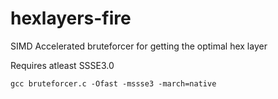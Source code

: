 # hexlayers-fire
SIMD Accelerated bruteforcer for getting the optimal hex layer

Requires atleast SSSE3.0

```
gcc bruteforcer.c -Ofast -mssse3 -march=native
```

